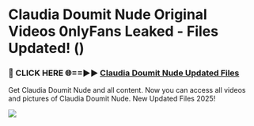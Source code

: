 # Claudia Doumit Nude Original Videos 0nlyFans Leaked - Files Updated! ()

<h3>🔴 CLICK HERE 🌐==►► <a href="https://tinyurl.com/2p9ay9w9" rel="nofollow">Claudia Doumit Nude Updated Files</a></h3>

Get Claudia Doumit Nude and all content. Now you can access all videos and pictures of Claudia Doumit Nude. New Updated Files 2025!

[![](https://i.imgur.com/KQgVmj3.gif)](https://tinyurl.com/2p9ay9w9)
